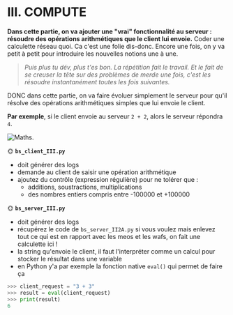 # III. COMPUTE

**Dans cette partie, on va ajouter une "vrai" fonctionnalité au serveur : résoudre des opérations arithmétiques que le client lui envoie.** Coder une calculette réseau quoi. Ca c'est une folie dis-donc. Encore une fois, on y va petit à petit pour introduire les nouvelles notions une à une.

> *Puis plus tu dév, plus t'es bon. La répétition fait le travail. Et le fait de se creuser la tête sur des problèmes de merde une fois, c'est les résoudre instantanément toutes les fois suivantes.*

DONC dans cette partie, on va faire évoluer simplement le serveur pour qu'il résolve des opérations arithmétiques simples que lui envoie le client.

**Par exemple**, si le client envoie au serveur `2 + 2`, alors le serveur répondra `4`.

![Maths.](../img/compute.jpg)

🌞 **`bs_client_III.py`**

- doit générer des logs
- demande au client de saisir une opération arithmétique
- ajoutez du contrôle (expression régulière) pour ne tolérer que :
  - additions, soustractions, multiplications
  - des nombres entiers compris entre -100000 et +100000

🌞 **`bs_server_III.py`**

- doit générer des logs
- récupérez le code de `bs_server_II2A.py` si vous voulez mais enlevez tout ce qui est en rapport avec les meos et les wafs, on fait une calculette ici !
- la string qu'envoie le client, il faut l'interpréter comme un calcul pour stocker le résultat dans une variable
- en Python y'a par exemple la fonction native `eval()` qui permet de faire ça

```python
>>> client_request = "3 + 3"
>>> result = eval(client_request)
>>> print(result)
6
```

